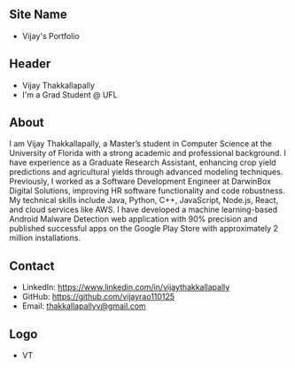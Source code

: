 ## Site Name
- Vijay's Portfolio

## Header
- Vijay Thakkallapally 
- I'm a Grad Student @ UFL

## About
I am Vijay Thakkallapally, a Master’s student in Computer Science at the University of Florida with a strong academic and professional background. I have experience as a Graduate Research Assistant, enhancing crop yield predictions and agricultural yields through advanced modeling techniques. Previously, I worked as a Software Development Engineer at DarwinBox Digital Solutions, improving HR software functionality and code robustness. My technical skills include Java, Python, C++, JavaScript, Node.js, React, and cloud services like AWS. I have developed a machine learning-based Android Malware Detection web application with 90% precision and published successful apps on the Google Play Store with approximately 2 million installations.

## Contact
- LinkedIn: https://www.linkedin.com/in/vijaythakkallapally
- GitHub: https://github.com/vijayrao110125
- Email: thakkallapallyv@gmail.com

## Logo
- VT